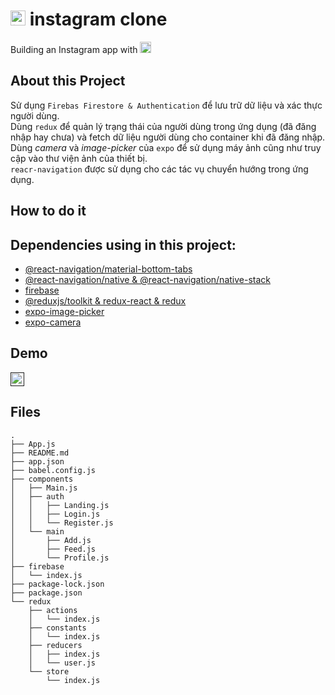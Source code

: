 # <img src="https://upload.wikimedia.org/wikipedia/commons/thumb/a/a5/Instagram_icon.png/1200px-Instagram_icon.png?20200512141346" alt="instagram" width="24"/> instagram clone

Building an Instagram app with <img src="https://upload.wikimedia.org/wikipedia/commons/thumb/a/a7/React-icon.svg/2300px-React-icon.svg.png" alt="drawing" width="18"/>

## About this Project

Sử dụng `Firebas Firestore & Authentication` để lưu trữ dữ liệu và xác thực người dùng. \
Dùng `redux` để quản lý trạng thái của người dùng trong ứng dụng (đã đăng nhập hay chưa) và fetch dữ liệu người dùng cho container khi đã đăng nhập. \
Dùng _camera_ và _image-picker_ của `expo` để sử dụng máy ảnh cũng như truy cập vào thư viện ảnh của thiết bị. \
`reacr-navigation` được sử dụng cho các tác vụ chuyển hướng trong ứng dụng.

## How to do it

## Dependencies using in this project:

- [@react-navigation/material-bottom-tabs](https://reactnavigation.org/docs/material-bottom-tab-navigator/)
- [@react-navigation/native & @react-navigation/native-stack](https://reactnavigation.org/docs/getting-started/)
- [firebase](https://firebase.google.com/docs/web/setup)
- [@reduxjs/toolkit & redux-react & redux](https://redux-toolkit.js.org/tutorials/quick-start)
- [expo-image-picker](https://docs.expo.dev/versions/latest/sdk/imagepicker/)
- [expo-camera](https://docs.expo.dev/versions/latest/sdk/camera/)

## Demo

[<img src="https://www.iconpacks.net/icons/2/free-youtube-logo-icon-2431-thumb.png" alt="youtube" width="22"/>]()

## Files

```
.
├── App.js
├── README.md
├── app.json
├── babel.config.js
├── components
│   ├── Main.js
│   ├── auth
│   │   ├── Landing.js
│   │   ├── Login.js
│   │   └── Register.js
│   └── main
│       ├── Add.js
│       ├── Feed.js
│       └── Profile.js
├── firebase
│   └── index.js
├── package-lock.json
├── package.json
└── redux
    ├── actions
    │   └── index.js
    ├── constants
    │   └── index.js
    ├── reducers
    │   ├── index.js
    │   └── user.js
    └── store
        └── index.js
```
